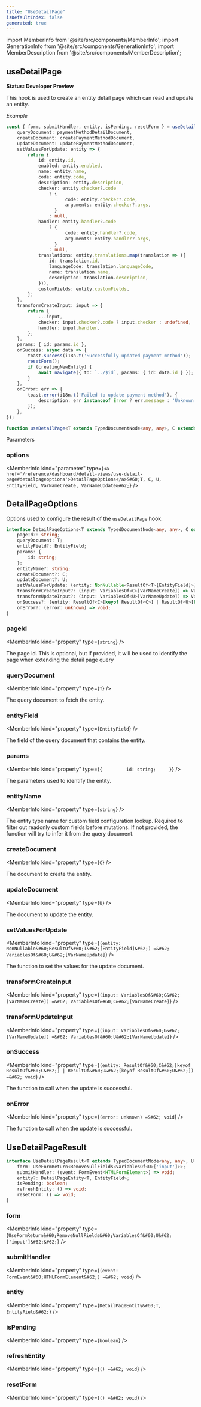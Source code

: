 ```yaml
---
title: "UseDetailPage"
isDefaultIndex: false
generated: true
---
```

<!-- This file was generated from the Vendure source. Do not modify. Instead, re-run the "docs:build" script -->
import MemberInfo from '@site/src/components/MemberInfo';
import GenerationInfo from '@site/src/components/GenerationInfo';
import MemberDescription from '@site/src/components/MemberDescription';


## useDetailPage

<GenerationInfo sourceFile="packages/dashboard/src/lib/framework/page/use-detail-page.ts" sourceLine="238" packageName="@vendure/dashboard" since="3.3.0" />

**Status: Developer Preview**

This hook is used to create an entity detail page which can read
and update an entity.

*Example*

```ts
const { form, submitHandler, entity, isPending, resetForm } = useDetailPage({
    queryDocument: paymentMethodDetailDocument,
    createDocument: createPaymentMethodDocument,
    updateDocument: updatePaymentMethodDocument,
    setValuesForUpdate: entity => {
        return {
            id: entity.id,
            enabled: entity.enabled,
            name: entity.name,
            code: entity.code,
            description: entity.description,
            checker: entity.checker?.code
                ? {
                      code: entity.checker?.code,
                      arguments: entity.checker?.args,
                  }
                : null,
            handler: entity.handler?.code
                ? {
                      code: entity.handler?.code,
                      arguments: entity.handler?.args,
                  }
                : null,
            translations: entity.translations.map(translation => ({
                id: translation.id,
                languageCode: translation.languageCode,
                name: translation.name,
                description: translation.description,
            })),
            customFields: entity.customFields,
        };
    },
    transformCreateInput: input => {
        return {
            ...input,
            checker: input.checker?.code ? input.checker : undefined,
            handler: input.handler,
        };
    },
    params: { id: params.id },
    onSuccess: async data => {
        toast.success(i18n.t('Successfully updated payment method'));
        resetForm();
        if (creatingNewEntity) {
            await navigate({ to: `../$id`, params: { id: data.id } });
        }
    },
    onError: err => {
        toast.error(i18n.t('Failed to update payment method'), {
            description: err instanceof Error ? err.message : 'Unknown error',
        });
    },
});
```

```ts title="Signature"
function useDetailPage<T extends TypedDocumentNode<any, any>, C extends TypedDocumentNode<any, any>, U extends TypedDocumentNode<any, any>, EntityField extends keyof ResultOf<T> = keyof ResultOf<T>, VarNameUpdate extends keyof VariablesOf<U> = 'input', VarNameCreate extends keyof VariablesOf<C> = 'input'>(options: DetailPageOptions<T, C, U, EntityField, VarNameCreate, VarNameUpdate>): UseDetailPageResult<T, U, EntityField>
```
Parameters

### options

<MemberInfo kind="parameter" type={`<a href='/reference/dashboard/detail-views/use-detail-page#detailpageoptions'>DetailPageOptions</a>&#60;T, C, U, EntityField, VarNameCreate, VarNameUpdate&#62;`} />



## DetailPageOptions

<GenerationInfo sourceFile="packages/dashboard/src/lib/framework/page/use-detail-page.ts" sourceLine="46" packageName="@vendure/dashboard" since="3.3.0" />

Options used to configure the result of the `useDetailPage` hook.

```ts title="Signature"
interface DetailPageOptions<T extends TypedDocumentNode<any, any>, C extends TypedDocumentNode<any, any>, U extends TypedDocumentNode<any, any>, EntityField extends keyof ResultOf<T> = DetailEntityPath<T>, VarNameCreate extends keyof VariablesOf<C> = 'input', VarNameUpdate extends keyof VariablesOf<U> = 'input'> {
    pageId?: string;
    queryDocument: T;
    entityField?: EntityField;
    params: {
        id: string;
    };
    entityName?: string;
    createDocument?: C;
    updateDocument?: U;
    setValuesForUpdate: (entity: NonNullable<ResultOf<T>[EntityField]>) => VariablesOf<U>[VarNameUpdate];
    transformCreateInput?: (input: VariablesOf<C>[VarNameCreate]) => VariablesOf<C>[VarNameCreate];
    transformUpdateInput?: (input: VariablesOf<U>[VarNameUpdate]) => VariablesOf<U>[VarNameUpdate];
    onSuccess?: (entity: ResultOf<C>[keyof ResultOf<C>] | ResultOf<U>[keyof ResultOf<U>]) => void;
    onError?: (error: unknown) => void;
}
```

<div className="members-wrapper">

### pageId

<MemberInfo kind="property" type={`string`}   />

The page id. This is optional, but if provided, it will be used to
identify the page when extending the detail page query
### queryDocument

<MemberInfo kind="property" type={`T`}   />

The query document to fetch the entity.
### entityField

<MemberInfo kind="property" type={`EntityField`}   />

The field of the query document that contains the entity.
### params

<MemberInfo kind="property" type={`{         id: string;     }`}   />

The parameters used to identify the entity.
### entityName

<MemberInfo kind="property" type={`string`}   />

The entity type name for custom field configuration lookup.
Required to filter out readonly custom fields before mutations.
If not provided, the function will try to infer it from the query document.
### createDocument

<MemberInfo kind="property" type={`C`}   />

The document to create the entity.
### updateDocument

<MemberInfo kind="property" type={`U`}   />

The document to update the entity.
### setValuesForUpdate

<MemberInfo kind="property" type={`(entity: NonNullable&#60;ResultOf&#60;T&#62;[EntityField]&#62;) =&#62; VariablesOf&#60;U&#62;[VarNameUpdate]`}   />

The function to set the values for the update document.
### transformCreateInput

<MemberInfo kind="property" type={`(input: VariablesOf&#60;C&#62;[VarNameCreate]) =&#62; VariablesOf&#60;C&#62;[VarNameCreate]`}   />


### transformUpdateInput

<MemberInfo kind="property" type={`(input: VariablesOf&#60;U&#62;[VarNameUpdate]) =&#62; VariablesOf&#60;U&#62;[VarNameUpdate]`}   />


### onSuccess

<MemberInfo kind="property" type={`(entity: ResultOf&#60;C&#62;[keyof ResultOf&#60;C&#62;] | ResultOf&#60;U&#62;[keyof ResultOf&#60;U&#62;]) =&#62; void`}   />

The function to call when the update is successful.
### onError

<MemberInfo kind="property" type={`(error: unknown) =&#62; void`}   />

The function to call when the update is successful.


</div>


## UseDetailPageResult

<GenerationInfo sourceFile="packages/dashboard/src/lib/framework/page/use-detail-page.ts" sourceLine="156" packageName="@vendure/dashboard" since="3.3.0" />



```ts title="Signature"
interface UseDetailPageResult<T extends TypedDocumentNode<any, any>, U extends TypedDocumentNode<any, any>, EntityField extends keyof ResultOf<T>> {
    form: UseFormReturn<RemoveNullFields<VariablesOf<U>['input']>>;
    submitHandler: (event: FormEvent<HTMLFormElement>) => void;
    entity?: DetailPageEntity<T, EntityField>;
    isPending: boolean;
    refreshEntity: () => void;
    resetForm: () => void;
}
```

<div className="members-wrapper">

### form

<MemberInfo kind="property" type={`UseFormReturn&#60;RemoveNullFields&#60;VariablesOf&#60;U&#62;['input']&#62;&#62;`}   />


### submitHandler

<MemberInfo kind="property" type={`(event: FormEvent&#60;HTMLFormElement&#62;) =&#62; void`}   />


### entity

<MemberInfo kind="property" type={`DetailPageEntity&#60;T, EntityField&#62;`}   />


### isPending

<MemberInfo kind="property" type={`boolean`}   />


### refreshEntity

<MemberInfo kind="property" type={`() =&#62; void`}   />


### resetForm

<MemberInfo kind="property" type={`() =&#62; void`}   />




</div>
